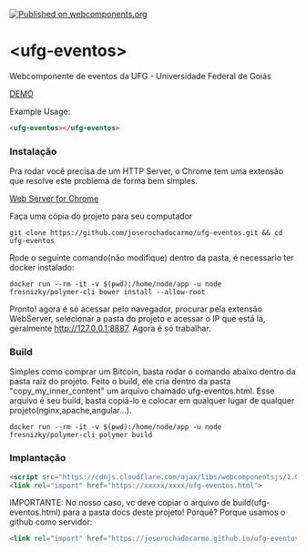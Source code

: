 [![Published on webcomponents.org](https://img.shields.io/badge/webcomponents.org-published-blue.svg)](https://www.webcomponents.org/element/joserochadocarmo/ufg-eventos)

# \<ufg-eventos\>

Webcomponente de eventos da UFG - Universidade Federal de Goiás

[DEMO](https://joserochadocarmo.github.io/ufg-eventos)

Example Usage:

<!--
```
<custom-element-demo>
  <template>
    <script src="../webcomponentsjs/webcomponents-lite.js"></script>
    <link rel="import" href="ufg-eventos.html">
    <next-code-block></next-code-block>
  </template>
</custom-element-demo>
```
-->

```html
<ufg-eventos></ufg-eventos>
```

### Instalação

Pra rodar você precisa de um HTTP Server, o Chrome tem uma extensão que resolve este problema de forma bem simples.

[Web Server for Chrome](https://chrome.google.com/webstore/detail/web-server-for-chrome/ofhbbkphhbklhfoeikjpcbhemlocgigb)

Faça uma cópia do projeto para seu computador
```
git clone https://github.com/joserochadocarmo/ufg-eventos.git && cd ufg-eventos
```

Rode o seguinte comando(não modifique) dentro da pasta, é necessario ter docker instalado:

```
docker run --rm -it -v $(pwd):/home/node/app -u node fresnizky/polymer-cli bower install --allow-root
```

Pronto! agora é só acessar pelo navegador, procurar pela extensão WebServer, selecionar a pasta do projeto e acessar o IP que está lá, geralmente http://127.0.0.1:8887. Agora é só trabalhar.

### Build

Simples como comprar um Bitcoin, basta rodar o comando abaixo dentro da pasta raiz do projeto.
Feito o build, ele cria dentro da pasta "copy_my_inner_content" um arquivo chamado ufg-eventos.html.
Esse arquivo é seu build, basta copiá-lo e colocar em qualquer lugar de qualquer projeto(nginx,apache,angular...).

```
docker run --rm -it -v $(pwd):/home/node/app -u node fresnizky/polymer-cli polymer build
```

### Implantação

```html
<script src="https://cdnjs.cloudflare.com/ajax/libs/webcomponentsjs/1.0.1/webcomponents-lite.js"></script>
<link rel="import" href="https://xxxxx/xxxx/ufg-eventos.html">
```

IMPORTANTE: No nosso caso, vc deve copiar o arquivo de build(ufg-eventos.html) para a pasta docs deste projeto! Porquê? Porque usamos o github como servidor:
```html
<link rel="import" href="https://joserochadocarmo.github.io/ufg-eventos/ufg-eventos.html">
```